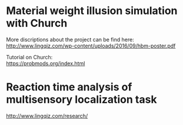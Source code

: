 # Material weight illusion simulation with Church 
More discriptions about the project can be find here:  
http://www.lingqiz.com/wp-content/uploads/2016/09/hbm-poster.pdf  

Tutorial on Church:  
https://probmods.org/index.html

# Reaction time analysis of multisensory localization task
http://www.lingqiz.com/research/  
